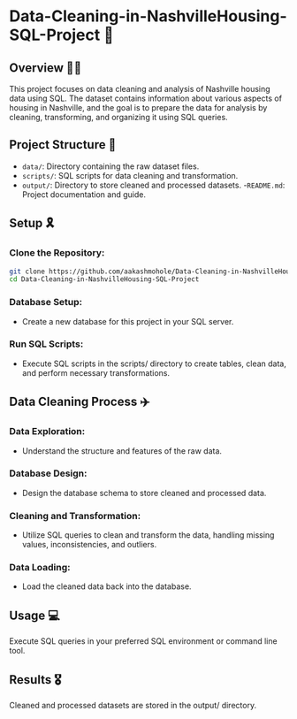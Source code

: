 # Data-Cleaning-in-NashvilleHousing-SQL-Project 🧹

## Overview 👨‍💻
This project focuses on data cleaning and analysis of Nashville housing data using SQL. The dataset contains information about various aspects of housing in Nashville, and the goal is to prepare the data for analysis by cleaning, transforming, and organizing it using SQL queries.

## Project Structure 🦄
- `data/`: Directory containing the raw dataset files.
- `scripts/`: SQL scripts for data cleaning and transformation.
- `output/`: Directory to store cleaned and processed datasets.
-`README.md`: Project documentation and guide.

## Setup 🎗️
### Clone the Repository:

```bash
git clone https://github.com/aakashmohole/Data-Cleaning-in-NashvilleHousing-SQL-Project.git
cd Data-Cleaning-in-NashvilleHousing-SQL-Project 
```
### Database Setup:
- Create a new database for this project in your SQL server.
### Run SQL Scripts:
- Execute SQL scripts in the scripts/ directory to create tables, clean data, and perform necessary transformations.

## Data Cleaning Process ✈️
### Data Exploration:
- Understand the structure and features of the raw data.
### Database Design:
- Design the database schema to store cleaned and processed data.
### Cleaning and Transformation:
- Utilize SQL queries to clean and transform the data, handling missing values, inconsistencies, and outliers.
### Data Loading:
- Load the cleaned data back into the database.

## Usage 💻
Execute SQL queries in your preferred SQL environment or command line tool.

## Results 🎖️
Cleaned and processed datasets are stored in the output/ directory.
